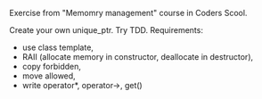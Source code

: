 Exercise from "Memomry management" course in Coders Scool.

Create your own unique_ptr. Try TDD. Requirements:
- use class template,
- RAII (allocate memory in constructor, deallocate in destructor),
- copy forbidden,
- move allowed,
- write operator*, operator->, get()
